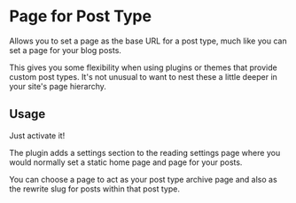 # Page for Post Type

Allows you to set a page as the base URL for a post type, much like you can set
a page for your blog posts.

This gives you some flexibility when using plugins or themes that provide
custom post types. It's not unusual to want to nest these a little deeper in
your site's page hierarchy.

## Usage

Just activate it!

The plugin adds a settings section to the reading settings page where you
would normally set a static home page and page for your posts.

You can choose a page to act as your post type archive page and also as the
rewrite slug for posts within that post type.
